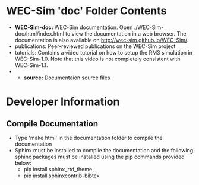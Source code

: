 # WEC-Sim 'doc' Folder Contents
* **WEC-Sim-doc:** WEC-Sim documentation. Open ./WEC-Sim-doc/html/index.html to view the documentation in a web browser. The documentation is also available on http://wec-sim.github.io/WEC-Sim/.
* publications: Peer-reviewed publications on the WEC-Sim project
* tutorials: Contains a video tutorial on how to setup the RM3 simulation in WEC-Sim-1.0. Note that this video is not completely consistent with WEC-Sim-1.1.
* * **source:** Documentaion source files

# Developer Information
## Compile Documentation
* Type 'make  html' in the documentation folder to compile the documentation
* Sphinx must be installed to compile the documentation and the following sphinx packages must be installed using the pip commands provided below:
  * pip install sphinx_rtd_theme 
  * pip install sphinxcontrib-bibtex

